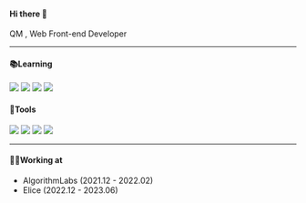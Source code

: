 #### Hi there 👋

  QM , Web Front-end Developer

--- 
#### 📚Learning 
<img src="https://img.shields.io/badge/React-61DAFB?style=for-the-badge&logo=React&logoColor=white"/> <img src="https://img.shields.io/badge/Python-3776AB?style=for-the-badge&logo=Python&logoColor=white">  <img src="https://img.shields.io/badge/Typescript-3178C6?style=for-the-badge&logo=Typescript&logoColor=white"/> <img src="https://img.shields.io/badge/Tailwind CSS-06B6D4?style=for-the-badge&logo=Tailwind CSS&logoColor=white"/>

#### 👾Tools
<img src="https://img.shields.io/badge/Git-F05032?style=for-the-badge&logo=React&logoColor=white"/> <img src="https://img.shields.io/badge/Github-181717?style=for-the-badge&logo=React&logoColor=white"/>  <img src="https://img.shields.io/badge/microsoftteams-6264A7?style=for-the-badge&logo=React&logoColor=white"/>  <img src="https://img.shields.io/badge/slack-4A154B?style=for-the-badge&logo=React&logoColor=white"/> 

--- 

#### 💪🏽Working at
* AlgorithmLabs (2021.12 - 2022.02)
* Elice (2022.12 - 2023.06)
<!--
--- 
[![Solved.ac Profile](http://mazassumnida.wtf/api/v2/generate_badge?boj=sorlti6952)](https://solved.ac/sorlti6952/)




<!--
**8ark-dev/8ark-dev** is a ✨ _special_ ✨ repository because its `README.md` (this file) appears on your GitHub profile.

Here are some ideas to get you started:

- 🔭 I’m currently working on ...
- 🌱 I’m currently learning ...
- 👯 I’m looking to collaborate on ...
- 🤔 I’m looking for help with ...
- 💬 Ask me about ...
- 📫 How to reach me: ...
- 😄 Pronouns: ...
- ⚡ Fun fact: ...
-->
